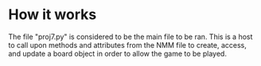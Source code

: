 <h1>How it works</h1>
The file "proj7.py" is considered to be the main file to be ran.  This is a host to call upon methods and attributes from the NMM file to create, access, and update a board object in order to allow the game to be played.
